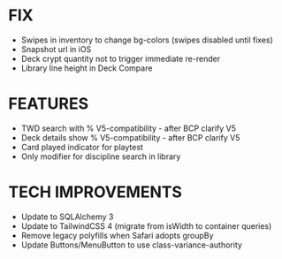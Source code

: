 # FIX
- Swipes in inventory to change bg-colors (swipes disabled until fixes)
- Snapshot url in iOS
- Deck crypt quantity not to trigger immediate re-render
- Library line height in Deck Compare

# FEATURES
- TWD search with % V5-compatibility - after BCP clarify V5
- Deck details show % V5-compatibility - after BCP clarify V5
- Card played indicator for playtest
- Only modifier for discipline search in library

# TECH IMPROVEMENTS
- Update to SQLAlchemy 3
- Update to TailwindCSS 4 (migrate from isWidth to container queries)
- Remove legacy polyfills when Safari adopts groupBy
- Update Buttons/MenuButton to use class-variance-authority
